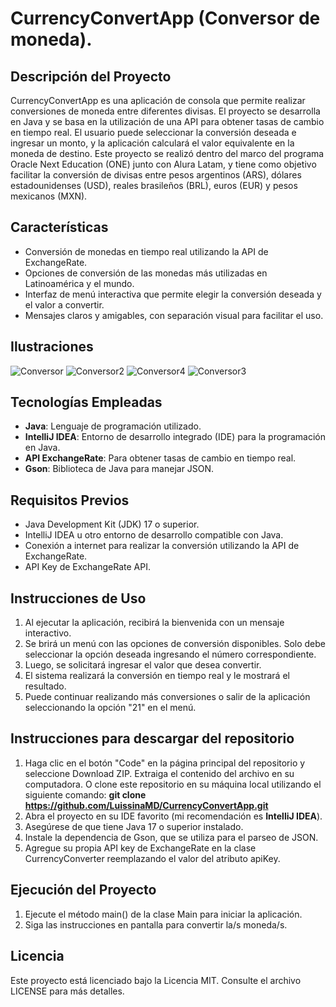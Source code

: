 # CurrencyConvertApp (Conversor de moneda).

## Descripción del Proyecto

CurrencyConvertApp es una aplicación de consola que permite realizar conversiones de moneda entre diferentes divisas. El proyecto se desarrolla en Java y se basa en la utilización de una API para obtener tasas de cambio en tiempo real. El usuario puede seleccionar la conversión deseada e ingresar un monto, y la aplicación calculará el valor equivalente en la moneda de destino.
Este proyecto se realizó dentro del marco del programa Oracle Next Education (ONE) junto con Alura Latam, y tiene como objetivo facilitar la conversión de divisas entre pesos argentinos (ARS), dólares estadounidenses (USD), reales brasileños (BRL), euros (EUR) y pesos mexicanos (MXN).

## Características

- Conversión de monedas en tiempo real utilizando la API de ExchangeRate.
- Opciones de conversión de las monedas más utilizadas en Latinoamérica y el mundo.
- Interfaz de menú interactiva que permite elegir la conversión deseada y el valor a convertir.
- Mensajes claros y amigables, con separación visual para facilitar el uso.

## Ilustraciones

![Conversor](https://github.com/user-attachments/assets/3a1c54e9-1f62-44f6-a6bf-ea1ef26c7bd7)
![Conversor2](https://github.com/user-attachments/assets/93057850-d410-4e5b-998a-3901d262e719)
![Conversor4](https://github.com/user-attachments/assets/d1970253-a8f3-46d8-a4a2-d876731b9fbf)
![Conversor3](https://github.com/user-attachments/assets/f79b7fc2-9424-4ef1-a6c9-8d5ac3121593)


## Tecnologías Empleadas

- **Java**: Lenguaje de programación utilizado.
- **IntelliJ IDEA**: Entorno de desarrollo integrado (IDE) para la programación en Java.
- **API ExchangeRate**: Para obtener tasas de cambio en tiempo real.
- **Gson**: Biblioteca de Java para manejar JSON.

## Requisitos Previos

- Java Development Kit (JDK) 17 o superior.
- IntelliJ IDEA u otro entorno de desarrollo compatible con Java.
- Conexión a internet para realizar la conversión utilizando la API de ExchangeRate.
- API Key de ExchangeRate API.

## Instrucciones de Uso

1. Al ejecutar la aplicación, recibirá la bienvenida con un mensaje interactivo.
2. Se brirá un menú con las opciones de conversión disponibles. Solo debe seleccionar la opción deseada ingresando el número correspondiente.
3. Luego, se solicitará ingresar el valor que desea convertir.
4. El sistema realizará la conversión en tiempo real y le mostrará el resultado.
5. Puede continuar realizando más conversiones o salir de la aplicación seleccionando la opción "21" en el menú.

## Instrucciones para descargar del repositorio

1. Haga clic en el botón "Code" en la página principal del repositorio y seleccione Download ZIP. Extraiga el contenido del archivo en su computadora. O clone este repositorio en su máquina local utilizando el siguiente comando:
**git clone https://github.com/LuissinaMD/CurrencyConvertApp.git**
2. Abra el proyecto en su IDE favorito (mi recomendación es **IntelliJ IDEA**).
3. Asegúrese de que tiene Java 17 o superior instalado.
4. Instale la dependencia de Gson, que se utiliza para el parseo de JSON.
5. Agregue su propia API key de ExchangeRate en la clase CurrencyConverter reemplazando el valor del atributo apiKey.

## Ejecución del Proyecto

1. Ejecute el método main() de la clase Main para iniciar la aplicación.
2. Siga las instrucciones en pantalla para convertir la/s moneda/s.

## Licencia

Este proyecto está licenciado bajo la Licencia MIT. Consulte el archivo LICENSE para más detalles.
